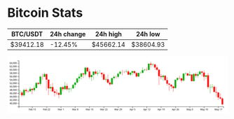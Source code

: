 # Bitcoin Stats

BTC/USDT|24h change|24h high|24h low|
|---|---|---|---|
|$39412.18|-12.45%|$45662.14|$38604.93|

<img src="./chart.svg">
